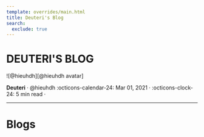 ```yaml
---
template: overrides/main.html
title: Deuteri's Blog
search:
  exclude: true
---
```


<style>
  .md-sidebar--secondary:not([hidden]) {
    visibility: hidden;
  }
</style>

# DEUTERI'S BLOG

<aside class="mdx-author" markdown>
![@hieuhdh][@hieuhdh avatar]

<span>__Deuteri__ · @hieuhdh</span>
<span>
:octicons-calendar-24: Mar 01, 2021 ·
:octicons-clock-24: 5 min read ·

</span>
</aside>

  [@hieuhdh avatar]: https://user-images.githubusercontent.com/86739367/178121501-82770982-19ab-43e7-86a4-3f31989401df.png

---

# Blogs

